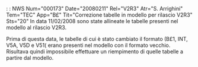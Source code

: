  :  : NWS Num="000173" Date="20080211" Rel="V2R3" Atr="S. Arrighini" Tem="TEC" App="B£" Tit="Correzione tabelle in modello per rilascio V2R3" Sts="20"
In data 11/02/2008 sono state allineate le tabelle presenti nel modello al rilascio V2R3.

Prima di questa data, le tabelle di cui è stato cambiato il formato (B£1, INT, V5A, V5D e V51( erano presenti nel modello con il formato vecchio. Risultava quindi impossibile effettuare un riempimento di quelle tabelle a partire dal modello.
